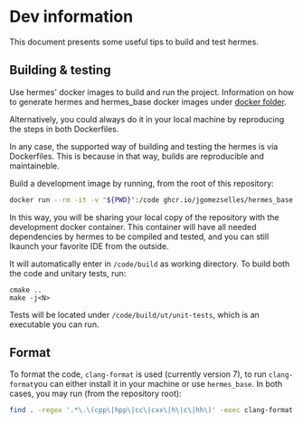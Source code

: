 # Dev information

This document presents some useful tips to build and test hermes.

## Building & testing

Use hermes' docker images to build and run the project. Information on how to generate
hermes and hermes_base docker images under [docker folder](/docker/README.md).

Alternatively, you could always do it in your local machine by reproducing the
steps in both Dockerfiles.

In any case, the supported way of building and testing the hermes is via Dockerfiles.
This is because in that way, builds are reproducible and maintaineble.

Build a development image by running, from the root of this repository:

```bash
docker run --rm -it -v "${PWD}":/code ghcr.io/jgomezselles/hermes_base:0.0.3
```

In this way, you will be sharing your local copy of the repository with the development
docker container. This container will have all needed dependencies by hermes to be compiled
and tested, and you can still lkaunch your favorite IDE from the outside.

It will automatically enter in `/code/build` as working directory. To build both the code and
unitary tests, run:

```
cmake ..
make -j<N>
```

Tests will be located under `/code/build/ut/unit-tests`, which is an executable you can run.

## Format

To format the code, `clang-format` is used (currently version 7), to run `clang-format`you can either install it in
your machine or use `hermes_base`. In both cases, you may run (from the repository root):

```bash
find . -regex '.*\.\(cpp\|hpp\|cc\|cxx\|h\|c\|hh\)' -exec clang-format -style=file -i {} \;
```